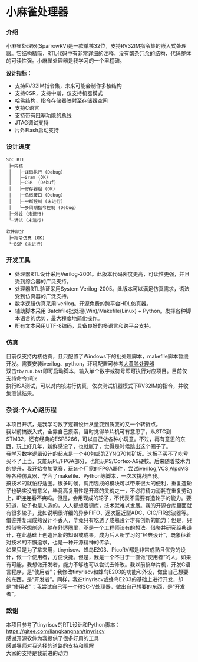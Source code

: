 # 小麻雀处理器

### 介绍
小麻雀处理器(SparrowRV)是一款单核32位，支持RV32IM指令集的嵌入式处理器。它结构精简，RTL代码中有非常详细的注释，没有繁杂冗余的结构，代码整体的可读性强。小麻雀处理器是我学习的一个里程碑。  

**设计指标：**  
- 支持RV32IM指令集，未来可能会制作多核结构  
- 支持CSR，支持中断，仅支持机器模式  
- 哈佛结构，指令存储器映射至存储器空间  
- 支持C语言  
- 支持带有阻塞功能的总线  
- JTAG调试支持  
- 片外Flash启动支持  

### 设计进度
```
SoC RTL
 ├─内核
 │   ├─译码执行 (Debug)
 │   ├─iram (OK)
 │   ├─CSR  (Debuf)
 │   ├─寄存器组 (OK)
 │   ├─总线接口 (Debug)
 │   ├─中断控制 (未进行)
 │   └─多周期指令控制 (Debug)
 ├─外设 (未进行)
 └─调试 (未进行)

软件部分
 ├─指令仿真 (OK)
 └─BSP (未进行)
```

### 开发工具
- 处理器RTL设计采用Verilog-2001。此版本代码密度更高，可读性更强，并且受到综合器的广泛支持。  
- 处理器RTL验证采用System Verilog-2005。此版本可以满足仿真需求，语法受到仿真器的广泛支持。   
- 数字逻辑仿真采用iverilog。开源免费的跨平台HDL仿真器。  
- 辅助脚本采用 Batchfile批处理(Win)/Makefile(Linux) + Python。发挥各种脚本语言的优势，最大程度地简化操作。  
- 所有文本采用UTF-8编码，具备良好的多语言和跨平台支持。  

### 仿真
目前仅支持内核仿真，且只配置了Windows下的批处理脚本，makefile脚本暂缓开发。需要安装iverilog、python，环境配置可参考[大黄鸭处理器](https://gitee.com/xiaowuzxc/Yduck-processor/)  
双击`tb/run.bat`即可启动脚本，输入单个数字或符号即可执行对应项目。目前仅支持命令`1`和`c`  
执行ISA测试，可以对内核进行仿真，依次测试机器模式下RV32IM的指令，并收集测试结果。

### 杂谈:个人心路历程
本项目开坑，是我学习数字逻辑设计从量变到质变的又一个转折点。  
我以前搞嵌入式，全靠自己摸索，当时觉得单片机可有意思了，从STC到STM32，还有经典的ESP8266，可以自己做各种小玩意。不过，再有意思的东西，玩上好几年，新鲜感没了，也就腻了，觉得是时候跳出这个圈子了。  
我学习数字逻辑设计的起点是一个40包邮的ZYNQ7010矿板。这板子买不了吃亏买不了上当，又能玩PL/FPGA部分，也能玩PS/Cortex-A9硬核。后来随着技术力的提升，我开始参加竞赛，玩各个厂家的FPGA器件，尝试iverilog,VCS,AlpsMS等各种仿真器，学会了makefile、Python等脚本，一次次挑战自我。  
搞技术的就怕舒适圈。很多时候，调用现成的模块可以带来很大的便利，重复造轮子也确实没有意义，毕竟高复用性是开源的灵魂之一，不必将精力消耗在重复劳动上，~~IP连连看不爽吗~~。但是，会用现成的轮子，不代表不需要有造轮子的能力。要知道，轮子也是人造的，人人都想着调库，技术就难以发展。我的开源仓库里面就有很多轮子，比如说明很详细的异步FIFO、逐次逼近型ADC、CIC/FIR滤波器等。借鉴并复现成熟设计不丢人，毕竟只有吃透了成熟设计才有创新的能力；但是，只想借鉴不想创造，躺在舒适圈里，不是一个工程师该有的想法。借鉴并研究经典设计，在此基础上创造出新的知识或成果，成为后人所学习的”经典设计“，既象征着对技术的不懈追求，也是一种开源精神的传承。  
如果只是为了拿来用，tinyriscv、蜂鸟E203、PicoRV都是非常成熟且优秀的设计，做一个使用者，方便快捷。但是，我是一个不甘于一直做“使用者”的人，如果有可能，我想做开发者，能力不够也可以尝试去修改。我以前搞单片机，开发C语言程序，是“使用者”；我修改tinyriscv和蜂鸟E203的功能和外设，做出自己想要的东西，是“开发者”。同样，我在tinyriscv或蜂鸟E203的基础上进行开发，却是“使用者”；我尝试自己写一个RISC-V处理器，做出自己想要的东西，是“开发者”。  

### 致谢
本项目参考了tinyriscv的RTL设计和Python脚本：https://gitee.com/liangkangnan/tinyriscv  
感谢开源软件为我提供了很多好用的工具  
感谢导师对我选择的道路的支持和理解  
大家的支持是我前进的动力  
